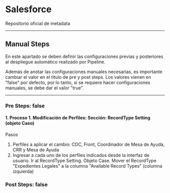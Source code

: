 # Salesforce

Repositorio oficial de metadata

--------

## Manual Steps

En este apartado se deben definir las configuraciones previas y posteriores al despliegue automático realizado por Pipeline.

Además de anotar las configuraciones manuales necesarias, es importante cambiar el valor en el titulo de pre y post steps. Los valores vienen en "false" por defecto, por lo tanto, si se requiere hacer configuraciones manuales, se debe dar el valor "true".

--------

### Pre Steps: false 
 

#### 1. Proceso 1. Modificación de Perfiles: Sección: RecordType Setting (objeto Caso) 

Pasos

1. Perfiles a aplicar el cambio: CDC, Front, Coordinador de Mesa de Ayuda, CRR y Mesa de Ayuda
2. Ingresar a cada uno de los perfiles indicados desde la interfaz de usuario. Ir al RecordType Setting. Objeto Case. Mover el RecordType "Expedientes Legales" a la columna "Available Record Types" (columna izquierda)

### Post Steps: false




